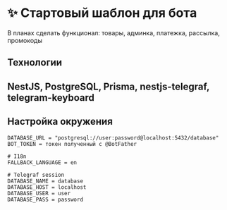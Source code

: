 # :sparkles: Стартовый шаблон для бота

В планах сделать функционал: товары, админка, платежка, рассылка, промокоды

## Технологии

## NestJS, PostgreSQL, Prisma, nestjs-telegraf, telegram-keyboard

## Настройка окружения

```
DATABASE_URL = "postgresql://user:password@localhost:5432/database"
BOT_TOKEN = токен полученный с @BotFather

# I18n
FALLBACK_LANGUAGE = en

# Telegraf session
DATABASE_NAME = database
DATABASE_HOST = localhost
DATABASE_USER = user
DATABASE_PASS = password
```
